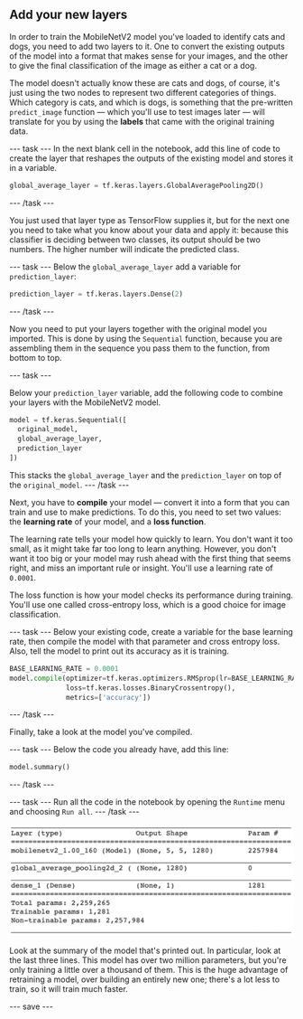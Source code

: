 ## Add your new layers

In order to train the MobileNetV2 model you've loaded to identify cats and dogs, you need to add two layers to it. One to convert the existing outputs of the model into a format that makes sense for your images, and the other to give the final classification of the image as either a cat or a dog. 

The model doesn't actually know these are cats and dogs, of course, it's just using the two nodes to represent two different categories of things. Which category is cats, and which is dogs, is something that the pre-written `predict_image` function — which you'll use to test images later — will translate for you by using the **labels** that came with the original training data.

--- task ---
In the next blank cell in the notebook, add this line of code to create the layer that reshapes the outputs of the existing model and stores it in a variable.

```python
global_average_layer = tf.keras.layers.GlobalAveragePooling2D()
```
--- /task ---

You just used that layer type as TensorFlow supplies it, but for the next one you need to take what you know about your data and apply it: because this classifier is deciding between two classes, its output should be two numbers. The higher number will indicate the predicted class.

--- task ---
Below the `global_average_layer` add a variable for `prediction_layer`:

```python
prediction_layer = tf.keras.layers.Dense(2)
```
--- /task ---

Now you need to put your layers together with the original model you imported. This is done by using the `Sequential` function, because you are assembling them in the sequence you pass them to the function, from bottom to top.

--- task ---

Below your `prediction_layer` variable, add the following code to combine your layers with the MobileNetV2 model.

```python
model = tf.keras.Sequential([
  original_model,
  global_average_layer,
  prediction_layer
])
```

This stacks the `global_average_layer` and the `prediction_layer` on top of the `original_model`.
--- /task ---

Next, you have to **compile** your model — convert it into a form that you can train and use to make predictions. To do this, you need to set two values: the **learning rate** of your model, and a **loss function**. 

The learning rate tells your model how quickly to learn. You don't want it too small, as it might take far too long to learn anything. However, you don't want it too big or your model may rush ahead with the first thing that seems right, and miss an important rule or insight. You'll use a learning rate of `0.0001`.

The loss function is how your model checks its performance during training. You'll use one called cross-entropy loss, which is a good choice for image classification.

--- task ---
Below your existing code, create a variable for the base learning rate, then compile the model with that parameter and cross entropy loss. Also, tell the model to print out its accuracy as it is training.

```python
BASE_LEARNING_RATE = 0.0001
model.compile(optimizer=tf.keras.optimizers.RMSprop(lr=BASE_LEARNING_RATE),
              loss=tf.keras.losses.BinaryCrossentropy(),
              metrics=['accuracy'])
```
--- /task ---

Finally, take a look at the model you've compiled.

--- task ---
Below the code you already have, add this line:

```python
model.summary()
```
--- /task ---

--- task ---
Run all the code in the notebook by opening the `Runtime` menu and choosing `Run all`.
--- /task ---

![The model summary table, displayed as the output of the code in Google Colab.](images/model_summary.png)

Look at the summary of the model that's printed out. In particular, look at the last three lines. This model has over two million parameters, but you're only training a little over a thousand of them. This is the huge advantage of retraining a model, over building an entirely new one; there's a lot less to train, so it will train much faster.

--- save ---
